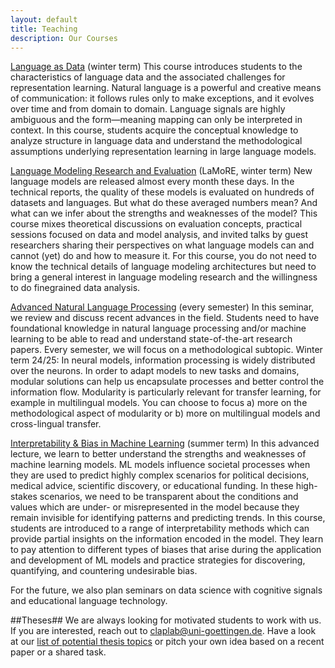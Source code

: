```yaml
---
layout: default
title: Teaching
description: Our Courses
---
```


[Language as Data](https://studip.uni-goettingen.de/dispatch.php/course/scm?cid=3bc3ae326cd31765003ba6c82133ede9) (winter term)
This course introduces students to the characteristics of language data and the associated challenges for representation learning. Natural language is a powerful and creative means of communication: it follows rules only to make exceptions, and it evolves over time and from domain to domain. Language signals are highly ambiguous and the form—meaning mapping can only be interpreted in context. In this course, students acquire the conceptual knowledge to analyze structure in language data and understand the methodological assumptions underlying representation learning in large language models.

[Language Modeling Research and Evaluation](https://studip.uni-goettingen.de/dispatch.php/course/scm?cid=4bc154bf23baef5b9e9b4ae63a18c6f9) (LaMoRE, winter term)
New language models are released almost every month these days. In the technical reports, the quality of these models is evaluated on hundreds of datasets and languages. But what do these averaged numbers mean? And what can we infer about the strengths and weaknesses of the model? This course mixes theoretical discussions on evaluation concepts, practical sessions focused on data and model analysis, and invited talks by guest researchers sharing their perspectives on what language models can and cannot (yet) do and how to measure it. For this course, you do not need to know the technical details of language modeling architectures but need to bring a general interest in language modeling research and the willingness to do finegrained data analysis. 

[Advanced Natural Language Processing](https://studip.uni-goettingen.de/dispatch.php/course/scm?cid=28648918517fe54813d2eaf442b7bb1e) (every semester)
In this seminar, we review and discuss recent advances in the field. Students need to have foundational knowledge in natural language processing and/or machine learning  to be able to read and understand state-of-the-art research papers. Every semester, we will focus on a methodological subtopic.
Winter term 24/25: In neural models, information processing is widely distributed over the neurons. In order to adapt models to new tasks and domains, modular solutions can help us encapsulate processes and better control the information flow.  Modularity is particularly relevant for transfer learning, for example in multilingual models. You can choose to focus a) more on the methodological aspect of modularity or b) more on multilingual models and cross-lingual transfer. 

[Interpretability & Bias in Machine Learning](todo) (summer term)
In this advanced lecture, we learn to  better understand the strengths and weaknesses of machine learning models. ML models influence societal processes when they are used to predict highly complex scenarios for political decisions, medical advice, scientific discovery, or educational funding. In these high-stakes scenarios, we need to be transparent about the conditions and values which are under- or misrepresented in the model because they remain invisible for identifying patterns and predicting trends. In this course, students are introduced to a range of interpretability methods which can provide partial insights on the information encoded in the model. They learn to pay attention to different types of biases that arise during the application and development of ML models and practice strategies for discovering, quantifying, and countering undesirable bias.

For the future, we also plan seminars on data science with cognitive signals and educational language technology. 

##Theses##
We are always looking for motivated students to work with us. If you are interested, reach out to claplab@uni-goettingen.de. 
Have a look at our [list of potential thesis topics](https://pad.gwdg.de/s/9xOdUnJMP) or pitch your own idea based on a recent paper or a shared task. 

